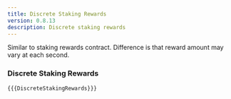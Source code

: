 ```yaml
---
title: Discrete Staking Rewards
version: 0.8.13
description: Discrete staking rewards
---
```


Similar to staking rewards contract. Difference is that reward amount may vary at each second.

### Discrete Staking Rewards

```solidity
{{{DiscreteStakingRewards}}}
```
